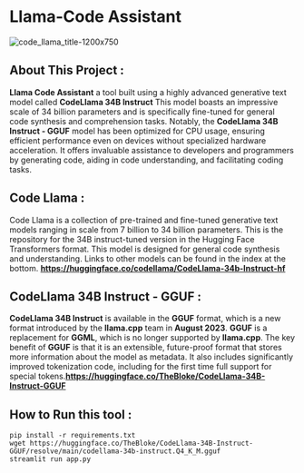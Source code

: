 # Llama-Code Assistant
![code_llama_title-1200x750](https://github.com/Kirouane-Ayoub/Llama-Code-Assistant/assets/145156896/35c84254-d292-4945-b186-72dbbc7e8443)

## About This Project :
**Llama Code Assistant** a tool built using a highly advanced generative text model called **CodeLlama 34B Instruct** This model boasts an impressive scale of 34 billion parameters and is specifically fine-tuned for general code synthesis and comprehension tasks.
Notably, the **CodeLlama 34B Instruct - GGUF** model has been optimized for CPU usage, ensuring efficient performance even on devices without specialized hardware acceleration. It offers invaluable assistance to developers and programmers by generating code, aiding in code understanding, and facilitating coding tasks.

## Code Llama : 
Code Llama is a collection of pre-trained and fine-tuned generative text models ranging in scale from 7 billion to 34 billion parameters. This is the repository for the 34B instruct-tuned version in the Hugging Face Transformers format. This model is designed for general code synthesis and understanding. Links to other models can be found in the index at the bottom. **https://huggingface.co/codellama/CodeLlama-34b-Instruct-hf**

## CodeLlama 34B Instruct - GGUF : 

**CodeLlama 34B Instruct** is available in the **GGUF** format, which is a new format introduced by the **llama.cpp** team in **August 2023**. **GGUF** is a replacement for **GGML**, which is no longer supported by **llama.cpp**. The key benefit of **GGUF** is that it is an extensible, future-proof format that stores more information about the model as metadata. It also includes significantly improved tokenization code, including for the first time full support for special tokens.**https://huggingface.co/TheBloke/CodeLlama-34B-Instruct-GGUF**

## How to Run this tool : 

```
pip install -r requirements.txt
wget https://huggingface.co/TheBloke/CodeLlama-34B-Instruct-GGUF/resolve/main/codellama-34b-instruct.Q4_K_M.gguf
streamlit run app.py

```
